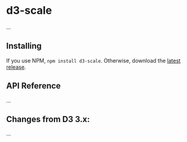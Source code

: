 # d3-scale

…

## Installing

If you use NPM, `npm install d3-scale`. Otherwise, download the [latest release](https://github.com/d3/d3-scale/releases/latest).

## API Reference

…

## Changes from D3 3.x:

…

